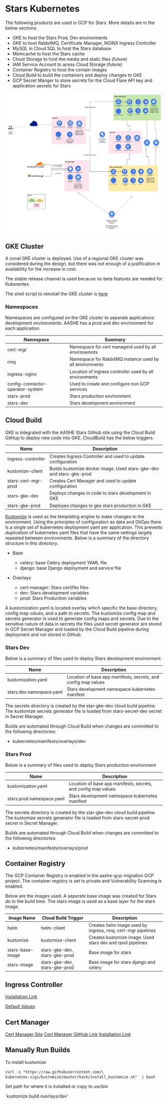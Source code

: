 # Stars Kubernetes

The following products are used in GCP for Stars.  More details are in the below sections.
* GKE to host the Stars Prod, Dev environments
* GKE to host RabbitMQ, Certificate Manager, NGINX Ingress Controller
* MySQL in Cloud SQL to host the Stars database
* Memcache to host the Stars cache
* Cloud Storage to host the media and static files (future)
* IAM Service Account to acess Cloud Storage (future)
* Container Registry to host the contain images
* Cloud Build to build the containers and deploy changes to GKE
* GCP Secret Manger to store secrets for the Cloud Flare API key and application secrets for Stars

![Stars GCP Architecture](aashe.stars.png)

## GKE Cluster

A zonal GKE cluster is deployed.  Use of a regional GKE cluster was considered during the design, but there was not enough of a justification in availability for the increase in cost.

The stable release channel is used because no beta features are needed for Kuberentes.

The shell script to reinstall the GKE cluster is [here](../utils/create-cluster.sh)

### Namespaces
Namespaces are configured on the GKE cluster to seperate applications development environments.  AASHE has a prod and dev environment for each application.

| Namespace                       | Summary                                                 |
|---------------------------------|---------------------------------------------------------|
|cert-mgr                         | Namespace for cert managerd used by all environemnts    |
|rmq                              | Namespace for RabbitMQ instance used by all environments|
|ingress-nginx                    | Location of ingress controller used by all environments |
|config-connector-operator-system | Used to create and configure non GCP services           |
|stars-prod                       | Stars production environment                            | 
|stars-dev                        | Stars development environment                           |

## Cloud Build
GKE is integrated with the AASHE Stars Github site using the Cloud Build GitHup to deploy new code into GKE.  CloudBuild has the below triggers.

| Name                    | Description                                                            |
|-------------------------|------------------------------------------------------------------------|
|ingress-controller       | Creates Ingress Controller and used to update configuration            |
|kustomize-client         | Builds kustomize docker image.  Used stars-gke-dev and stars-gke-prod  |
|stars-cert-mgr-prod      | Creates Cert Manager and used to update configuration                  |
|stars-gke-dev            | Deploys changes in code to stars development in GKE                    |
|stars-gke-prod           | Deployes changes to gke stars production in GKE                        |

[Kustomize](https://kubernetes.io/docs/tasks/manage-kubernetes-objects/kustomization/) is used as the templating engine to make changes to the environment.  Using the principles of configuration as data and GitOps there is a single set of kubernetes deployment yaml per application.  This prevents duplication of kubernetes yaml files that have the same settings largely repeated between environments.  Below is a summary of the directory structure in this directory.

* Base
   * celery: base Celery deployment YAML file
   * django: base Django deployment and service file

* Overlays
  * cert-manager: Stars certifite files
  * dev: Stars development variables
  * prod: Stars Production variables

A kustomization.yaml is located overlay which specific the base directory, config map values, and a path to secrets.  The kustomize config map and secrets generator is used to generate config maps and secrets.  Due to the sensitive nature of data in secrets the files used secret generator are stored in GCP Secret Manager and loaded by the Cloud Build pipeline during deployment and not stored in Github.

### Stars Dev

Below is a summary of files used to deploy Stars development environment

| Name                    | Description                                                            |
|-------------------------|------------------------------------------------------------------------|
|kustomization.yaml       | Location of base app manifests, secrets, and config map values         |
|stars.dev.namespace.yaml | Stars development namespace kubernetes manifest                        |

The secrets directory is created by the star-gke-dev cloud build pipeline.  The kustomize secrets generator file is loaded from stars-secret-dev secret in Secret Manager.  

Builds are automated through Cloud Build when changes are committed to the following directories:
* kubernetes/manifests/overlays/dev

### Stars Prod

Below is a summary of files used to deploy Stars production environment

| Name                    | Description                                                            |
|-------------------------|------------------------------------------------------------------------|
|kustomization.yaml       | Location of base app manifests, secrets, and config map values         |
|stars.prod.namespace.yaml | Stars development namespace kubernetes manifest                        |

The secrets directory is created by the star-gke-dev cloud build pipeline.  The kustomize secrets generator file is loaded from stars-secret-prod secret in Secret Manager.  

Builds are automated through Cloud Build when changes are committed to the following directories:
* kubernetes/manifests/overlays/prod


## Container Registry

The GCP Container Registry is enabled in the aashe-gcp-migration GCP project.  The container registry is set to private and Vulnerability Scanning is enabled.

Below are the images used.  A seperate base image was created for Stars do to the build time.  The stars image is used as a base layer for the stars image.

| Image Name     | Cloud Build Trigger | Description                                                 |
|----------------|------------------|----------------------------------------------------------------|
|helm            | helm-client      | Creates helm image used by ingress, rmq, cert-mgr pipelines    |
|kustomize       | kustomize-client | Creates kustomize image.  Used stars dev and rpod pipelines    |
|stars-base-image| stars-gke-dev, stars-gke-prod | Base image for stars                              |
|stars-image     | stars-gke-dev, stars-gke-prod | Base image for stars django and celery            |

## Ingress Controller

[Installation Link](https://docs.nginx.com/nginx-ingress-controller/configuration/global-configuration/configmap-resource/#using-configmap)

[Default Values](https://nginx.org/en/docs/http/ngx_http_proxy_module.html?&_ga=2.262455436.1488070266.1606851969-754510161.1606169995#proxy_buffers)

## Cert Manager

[Cert Manager Site](https://cert-manager.io/docs/)
[Cert Manager GitHub Link](https://github.com/jetstack/cert-manager)
[Installation Link](https://cert-manager.io/docs/installation/kubernetes/)

## Manually Run Builds

To install kustomize
```
curl -s "https://raw.githubusercontent.com/\
kubernetes-sigs/kustomize/master/hack/install_kustomize.sh"  | bash
```
Set path for where it is installed or copy to usr/bin

`kustomize build overlays/dev'
